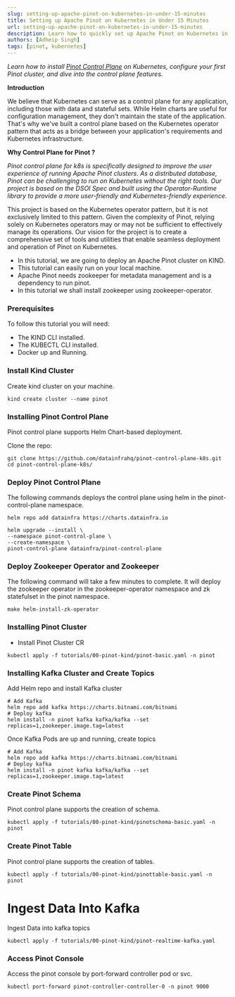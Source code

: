 ```yaml
---
slug: setting-up-apache-pinot-on-kubernetes-in-under-15-minutes
title: Setting up Apache Pinot on Kubernetes in Under 15 Minutes
url: setting-up-apache-pinot-on-kubernetes-in-under-15-minutes
description: Learn how to quickly set up Apache Pinot on Kubernetes in under 15 minutes with DataInfra.io's expert guidance. Streamline your real-time analytics infrastructure with step-by-step instructions and best practices.
authors: [Adheip Singh]
tags: [pinot, kubernetes]
---
```


*Learn how to install [Pinot Control Plane](https://github.com/datainfrahq/pinot-control-plane-k8s) on Kubernetes, configure your first Pinot cluster, and dive into the control plane features.*

**Introduction**

We believe that Kubernetes can serve as a control plane for any application, including those with data and stateful sets. While Helm charts are useful for configuration management, they don't maintain the state of the application. That's why we've built a control plane based on the Kubernetes operator pattern that acts as a bridge between your application's requirements and Kubernetes infrastructure.

**Why Control Plane for Pinot ?**

*Pinot control plane for k8s is specifically designed to improve the user experience of running Apache Pinot clusters. As a distributed database, Pinot can be challenging to run on Kubernetes without the right tools. Our project is based on the DSOI Spec and built using the Operator-Runtime library to provide a more user-friendly and Kubernetes-friendly experience.*

<!--truncate-->

This project is based on the Kubernetes operator pattern, but it is not exclusively limited to this pattern. Given the complexity of Pinot, relying solely on Kubernetes operators may or may not be sufficient to effectively manage its operations. Our vision for the project is to create a comprehensive set of tools and utilities that enable seamless deployment and operation of Pinot on Kubernetes.

- In this tutorial, we are going to deploy an Apache Pinot cluster on KIND.
- This tutorial can easily run on your local machine.
- Apache Pinot needs zookeeper for metadata management and is a dependency to run pinot.
- In this tutorial we shall install zookeeper using zookeeper-operator.

### Prerequisites

To follow this tutorial you will need:

- The KIND CLI installed.
- The KUBECTL CLI installed.
- Docker up and Running.

### Install Kind Cluster

Create kind cluster on your machine.

<TerminalWindow>

```
kind create cluster --name pinot
```

</TerminalWindow>


### Installing Pinot Control Plane

Pinot control plane supports Helm Chart-based deployment.

Clone the repo:

<TerminalWindow>

```
git clone https://github.com/datainfrahq/pinot-control-plane-k8s.git
cd pinot-control-plane-k8s/
```

</TerminalWindow>


### Deploy Pinot Control Plane

The following commands deploys the control plane using helm in the pinot-control-plane namespace.

<TerminalWindow>

```
helm repo add datainfra https://charts.datainfra.io

helm upgrade --install \
--namespace pinot-control-plane \
--create-namespace \
pinot-control-plane datainfra/pinot-control-plane
```

</TerminalWindow>

### Deploy Zookeeper Operator and Zookeeper

The following command will take a few minutes to complete. It will deploy the zookeeper operator in the zookeeper-operator namespace and zk statefulset in the pinot namespace.

<TerminalWindow>

```
make helm-install-zk-operator
```

</TerminalWindow>


### Installing Pinot Cluster

- Install Pinot Cluster CR

<TerminalWindow>

```
kubectl apply -f tutorials/00-pinot-kind/pinot-basic.yaml -n pinot
```

</TerminalWindow>


### Installing Kafka Cluster and Create Topics

Add Helm repo and install Kafka cluster

<TerminalWindow>

``` 
# Add Kafka
helm repo add kafka https://charts.bitnami.com/bitnami
# Deploy kafka
helm install -n pinot kafka kafka/kafka --set replicas=1,zookeeper.image.tag=latest
```

</TerminalWindow>

Once Kafka Pods are up and running, create topics

<TerminalWindow>

```
# Add Kafka
helm repo add kafka https://charts.bitnami.com/bitnami
# Deploy kafka
helm install -n pinot kafka kafka/kafka --set replicas=1,zookeeper.image.tag=latest
```

</TerminalWindow>

### Create Pinot Schema

Pinot control plane supports the creation of schema.

<TerminalWindow>

``` 
kubectl apply -f tutorials/00-pinot-kind/pinotschema-basic.yaml -n pinot
```

</TerminalWindow>


### Create Pinot Table

Pinot control plane supports the creation of tables.

<TerminalWindow>

``` 
kubectl apply -f tutorials/00-pinot-kind/pinottable-basic.yaml -n pinot
```

</TerminalWindow>


# Ingest Data Into Kafka

Ingest Data into kafka topics

<TerminalWindow>

```
kubectl apply -f tutorials/00-pinot-kind/pinot-realtime-kafka.yaml
```

</TerminalWindow>


### Access Pinot Console
Access the pinot console by port-forward controller pod or svc.

<TerminalWindow>

``` 
kubectl port-forward pinot-controller-controller-0 -n pinot 9000
```
</TerminalWindow>
